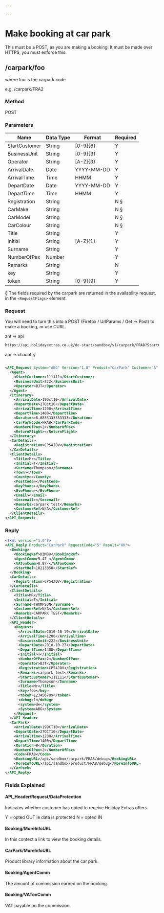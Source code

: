 ```yaml
---

---
```


# Make booking at car park

This must be a POST, as you are making a booking. It must be made over HTTPS, you must enforce this.

## /carpark/foo

where foo is the carpark code

e.g. /carpark/FRA2

### Method

POST




### Parameters

 | Name          | Data Type | Format     | Required |
 | ----          | --------- | ------     | -------- |
 | StartCustomer | String    | [0-9]{6}   | Y        |
 | BusinessUnit  | String    | [0-9]{3}   | Y        |
 | Operator      | String    | [A-Z]{3}   | Y        |
 | ArrivalDate   | Date      | YYYY-MM-DD | Y        |
 | ArrivalTime   | Time      | HHMM       | Y        |
 | DepartDate    | Date      | YYYY-MM-DD | Y        |
 | DepartTime    | Time      | HHMM       | Y        |
 | Registration  | String    |            | N §     |
 | CarMake       | String    |            | N §     |
 | CarModel      | String    |            | N §     |
 | CarColour     | String    |            | N §     |
 | Title         | String    |            | Y        |
 | Initial       | String    | [A-Z]{1}   | Y        |
 | Surname       | String    |            | Y        |
 | NumberOfPax   | Number    |            | Y        |
 | Remarks       | String    |            | N        |
 | key           | String    |            | Y        |
 | token         | String    | [0-9]{9}   | Y        |

§ The fields required by the carpark are returned in the availability request, in the `<RequestFlags>` element.










### Request


You will need to turn this into a POST (Firefox / UrlParams / Get -> Post) to make a booking, or use CURL.

znt -> api
```html
https://api.holidayextras.co.uk/de-start/sandbox/v1/carpark/FRA8?StartCustomer=111111&ArrivalDate=2010-10-19&ArrivalTime=1200&DepartDate=2010-10-27&DepartTime=1400&Initial=T&Operator=BJT&NumberOfPax=2&BusinessUnit=222&Registration=CP54JOV&Surname=Thompson&Title=Mr&key=foo&token=123456789
```



api -> chauntry
```xml

<API_Request System="ABG" Version="1.0" Product="CarPark" Customer="A" RequestCode="5" Session="123456789">
  <Agent>
    <StartCustomer>111111</StartCustomer>
    <BusinessUnit>222</BusinessUnit>
    <Operator>BJT</Operator>
  </Agent>
  <Itinerary>
    <ArrivalDate>19Oct10</ArrivalDate>
    <DepartDate>27Oct10</DepartDate>
    <ArrivalTime>1200</ArrivalTime>
    <DepartTime>1400</DepartTime>
    <Duration>8.0833333333333</Duration>
    <CarParkCode>FRA8</CarParkCode>
    <NumberOfPax>2</NumberOfPax>
    <ReturnFlight></ReturnFlight>
  </Itinerary>
  <CarDetails>
    <Registration>CP54JOV</Registration>
  </CarDetails>
  <ClientDetails>
    <Title>Mr</Title>
    <Initial>T</Initial>
    <Surname>Thompson</Surname>
    <Town></Town>
    <County></County>
    <PostCode></PostCode>
    <DayPhone></DayPhone>
    <EvePhone></EvePhone>
    <Email></Email>
    <Secemail></Secemail>
    <Remarks>carpark test</Remarks>
    <CustomerRef>N/A</CustomerRef>
  </ClientDetails>
</API_Request>


```









### Reply

```xml
<?xml version="1.0"?>
<API_Reply Product="CarPark" RequestCode="5" Result="OK">
  <Booking>
    <BookingRef>DZM89</BookingRef>
    <AgentComm>5.47-</AgentComm>
    <VATonComm>0.87-</VATonComm>
    <StartRef>10213858</StartRef>
  </Booking>
  <CarDetails>
    <Registration>CP54JOV</Registration>
  </CarDetails>
  <ClientDetails>
    <Title>MR</Title>
    <Initial>T</Initial>
    <Surname>THOMPSON</Surname>
    <CustomerRef>N/A</CustomerRef>
    <Remarks>CARPARK TEST</Remarks>
  </ClientDetails>
  <API_Header>
    <Request>
      <ArrivalDate>2010-10-19</ArrivalDate>
      <ArrivalTime>1200</ArrivalTime>
      <BusinessUnit>222</BusinessUnit>
      <DepartDate>2010-10-27</DepartDate>
      <DepartTime>1400</DepartTime>
      <Initial>T</Initial>
      <NumberOfPax>2</NumberOfPax>
      <Operator>BJT</Operator>
      <Registration>CP54JOV</Registration>
      <Remarks>carpark test</Remarks>
      <StartCustomer>111111</StartCustomer>
      <Surname>Thompson</Surname>
      <Title>Mr</Title>
      <key>foo</key>
      <token>123456789</token>
      <debug>1</debug>
      <system>de</system>
      <System>ABG</System>
    </Request>
  </API_Header>
  <CarPark>
    <ArrivalDate>19OCT10</ArrivalDate>
    <DepartDate>27OCT10</DepartDate>
    <ArrivalTime>1200</ArrivalTime>
    <DepartTime>1400</DepartTime>
    <Duration>8</Duration>
    <NumberOfPax>2</NumberOfPax>
    <Code>FRA8</Code>
    <BookingURL>/api/sandbox/carpark/FRA8/debug</BookingURL>
    <MoreInfoURL>/api/sandbox/product/FRA8/debug</MoreInfoURL>
  </CarPark>
</API_Reply>


```



### Fields Explained

#### API_Header/Request/DataProtection

Indicates whether customer has opted to receive Holiday Extras offers.

Y = opted OUT ie data is protected
N = opted IN

#### Booking/MoreInfoURL

In this context a link to view the booking details.

#### CarPark/MoreInfoURL

Product library information about the car park.

#### Booking/AgentComm

The amount of commission earned on the booking.

#### Booking/VATonComm

VAT payable on the commission.


